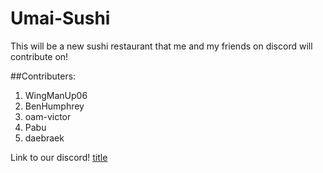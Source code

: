 # Umai-Sushi
This will be a new sushi restaurant that me and my friends on discord will contribute on!

##Contributers:

1. WingManUp06
2. BenHumphrey
3. oam-victor
4. Pabu
5. daebraek

Link to our discord!
[title](https://discord.gg/tYP6c7T3H2)
